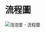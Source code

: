 # 流程圖
![泡泡堂 - 流程圖](https://github.com/Adol2freeman/CrazyArcade/assets/103558923/1520b587-6dc8-4ce6-80f2-116e9f663a12)
